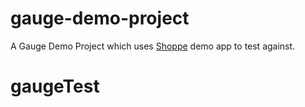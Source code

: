 # gauge-demo-project

A Gauge Demo Project which uses [Shoppe](https://github.com/tryshoppe/shoppe-example) demo app to test against.
# gaugeTest
